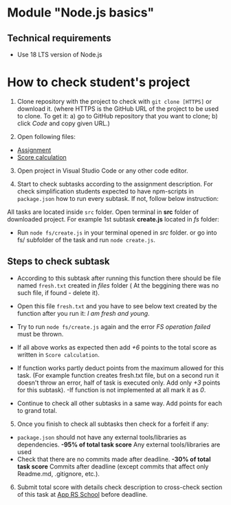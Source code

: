 # Module "Node.js basics"

## Technical requirements
- Use 18 LTS version of Node.js

# How to check student's project

1) Clone repository with the project to check with `git clone [HTTPS]` or download it.
(where HTTPS is the GitHub URL of the project to be used to clone. To get it:
 a) go to GitHub repository that you want to clone;
 b) click *Code* and copy given URL.)

2) Open following files:

 - [Assignment](https://github.com/AlreadyBored/nodejs-assignments/blob/main/assignments/nodejs-basics/assignment.md)
  - [Score calculation](https://github.com/AlreadyBored/nodejs-assignments/blob/main/assignments/nodejs-basics/score.md)

3) Open project in Visual Studio Code or any other code editor.

4) Start to check subtasks according to the assignment description.
For check simplification students expected to have npm-scripts in `package.json` how to run every subtask.
If not, follow below instruction:

All tasks are located inside `src` folder. Open terminal in **src** folder of downloaded project.
For example 1st subtask **create.js** located in *fs* folder:
- Run `node fs/create.js` in your terminal opened in *src* folder.
or go into fs/ subfolder of the task and run `node create.js`.

## Steps to check subtask
- According to this subtask after running this function there should be file named `fresh.txt` created in *files* folder ( At the beggining there was no such file, if found - delete it). 
- Open this file `fresh.txt` and you have to see below text created by the function after you run it: 
*I am fresh and young*.
- Try to run `node fs/create.js` again and the error *FS operation failed* must be thrown.
- If all above works as expected then add *+6* points to the total score as written in `Score calculation`.
- If function works partly deduct points from the maximum allowed for this task.
  (For example function creates fresh.txt file, but on a second run it doesn't throw an error, half of task is executed only. Add only *+3* points for this subtask).
  -If function is not implemented at all mark it as *0*.

- Continue to check all other subtasks in a same way. Add points for each to grand total.

5)  Once you finish to check all subtasks then check for a forfeit if any:
  - `package.json` should not have any external tools/libraries as dependencies.
    **-95% of total task score** Any external tools/libraries are used
  - Check that there are no commits made after deadline.
   **-30% of total task score** Commits after deadline (except commits that affect only Readme.md, .gitignore, etc.).
   
6) Submit total score with details check description to cross-check section of this task at [App RS School](https://app.rs.school/) before deadline.
